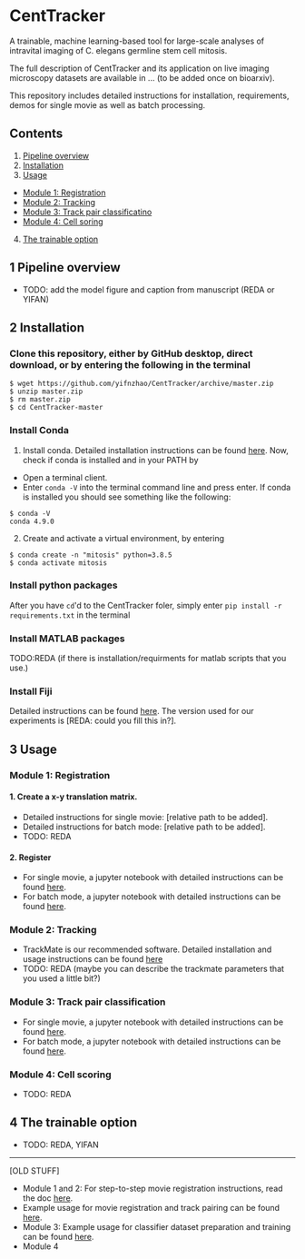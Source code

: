 # CentTracker
A trainable, machine learning-based tool for large-scale analyses of intravital imaging of C. elegans germline stem cell mitosis.

The full description of CentTracker and its application on live imaging microscopy datasets are available in ... (to be added once on bioarxiv).

This repository includes detailed instructions for installation, requirements, demos for single movie as well as batch processing.



## Contents ##

1. [Pipeline overview](#overview)
2. [Installation](#installation)
3. [Usage](#usage)
  - [Module 1: Registration](#registration)
  - [Module 2: Tracking](#tracking)
  - [Module 3: Track pair classificatino](#tpc)
  - [Module 4: Cell soring](#scoring)
4. [The trainable option](#trainable)


<a name="overview"></a>
## 1 Pipeline overview
- TODO: add the model figure and caption from manuscript (REDA or YIFAN)

<a name="installation"></a>
## 2 Installation
### Clone this repository, either by GitHub desktop, direct download, or by entering the following in the terminal
```
$ wget https://github.com/yifnzhao/CentTracker/archive/master.zip
$ unzip master.zip
$ rm master.zip
$ cd CentTracker-master
```

### Install Conda
1. Install conda. Detailed installation instructions can be found [here](https://docs.conda.io/projects/conda/en/latest/user-guide/install/). Now, check if conda is installed and in your PATH by
  - Open a terminal client.
  - Enter ```conda -V``` into the terminal command line and press enter. If conda is installed you should see something like the following:
```
$ conda -V
conda 4.9.0
```
2. Create and activate a virtual environment, by entering
```
$ conda create -n "mitosis" python=3.8.5
$ conda activate mitosis
```

### Install python packages
After you have ```cd```'d to the CentTracker foler, simply enter
```pip install -r requirements.txt``` in the terminal


### Install MATLAB packages
TODO:REDA (if there is installation/requirments for matlab scripts that you use.)

### Install Fiji
Detailed instructions can be found [here](https://imagej.net/Fiji). The version used for our experiments is [REDA: could you fill this in?].




<a name="usage"></a>
## 3 Usage

<a name="registration"></a>
### Module 1: Registration
#### 1. Create a x-y translation matrix.
- Detailed instructions for single movie: [relative path to be added].
- Detailed instructions for batch mode: [relative path to be added].
- TODO: REDA

#### 2. Register
- For single movie, a jupyter notebook with detailed instructions can be found [here](/src/singlemovie.ipynb).
- For batch mode, a jupyter notebook with detailed instructions can be found [here](/src/batchmode.ipynb).

<a name="tracking"></a>
### Module 2: Tracking
- TrackMate is our recommended software. Detailed installation and usage instructions can be found [here](https://imagej.net/TrackMate)
- TODO: REDA (maybe you can describe the trackmate parameters that you used a little bit?)

<a name="tpc"></a>
### Module 3: Track pair classification
- For single movie, a jupyter notebook with detailed instructions can be found [here](/src/singlemovie.ipynb).
- For batch mode, a jupyter notebook with detailed instructions can be found [here](/src/batchmode.ipynb).


<a name="scoring"></a>
### Module 4: Cell scoring
- TODO: REDA

<a name="trainable"></a>
## 4 The trainable option
- TODO: REDA, YIFAN


_________________
[OLD STUFF]
- Module 1 and 2: For step-to-step movie registration instructions, read the doc [here](https://github.com/yifnzhao/CENTRACKER/blob/master/how-to-register.md).
- Example usage for movie registration and track pairing can be found [here](https://github.com/yifnzhao/CENTRACKER/blob/master/src/register%20and%20pair.ipynb).
- Module 3: Example usage for classifier dataset preparation and training can be found [here](https://github.com/yifnzhao/CENTRACKER/blob/master/src/Dataset%20preparation%20and%20classifier%20training.ipynb).
- Module 4
